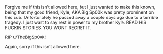 Forgive me if this isn’t allowed here, but I just wanted to make this known, being that my good friend, Kyle, AKA Big Sp00k was pretty prominent on this sub. Unfortunately he passed away a couple days ago due to a terrible tragedy. I just want to say rest in power to my brother Kyle. READ HIS FUCKIN STORIES. YOU WONT REGRET IT.

RIP u/TheBigSp00k!

Again, sorry if this isn’t allowed here.